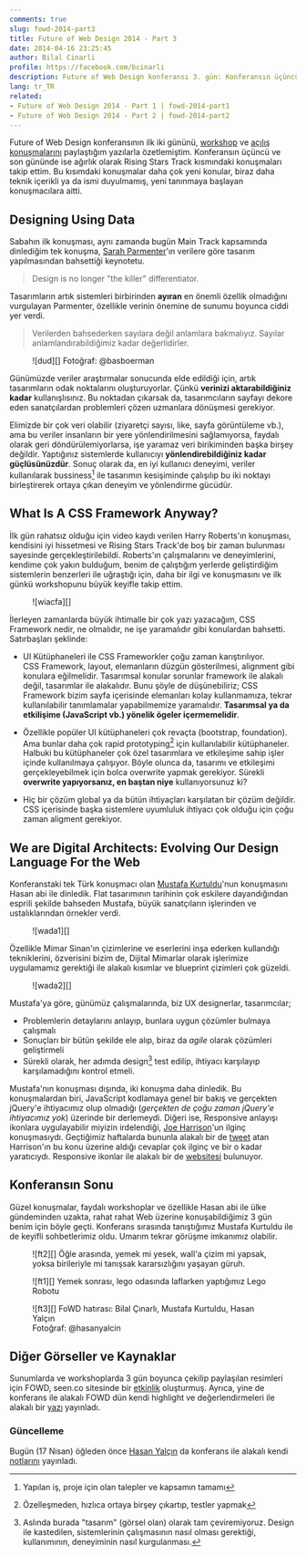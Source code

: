 ```yaml
---
comments: true
slug: fowd-2014-part3
title: Future of Web Design 2014 - Part 3
date: 2014-04-16 23:25:45
author: Bilal Cinarli
profile: https://facebook.com/bcinarli
description: Future of Web Design konferansı 3. gün: Konferansın üçüncü ve son gününde ise ağırlık olarak Rising Stars Track kısmındaki konuşmaları takip ettim. Bu kısımdaki konuşmalar daha çok yeni konular, biraz daha teknik içerikli ya da ismi duyulmamış, yeni tanınmaya başlayan konuşmacılara aitti.
lang: tr_TR
related:
- Future of Web Design 2014 - Part 1 | fowd-2014-part1
- Future of Web Design 2014 - Part 2 | fowd-2014-part2
---
```

Future of Web Design konferansının ilk iki gününü, [workshop](/article/fowd-2014-part1) ve [açılış konuşmalarını](/article/fowd-2014-part2) paylaştığım yazılarla özetlemiştim. Konferansın üçüncü ve son gününde ise ağırlık olarak Rising Stars Track kısmındaki konuşmaları takip ettim. Bu kısımdaki konuşmalar daha çok yeni konular, biraz daha teknik içerikli ya da ismi duyulmamış, yeni tanınmaya başlayan konuşmacılara aitti.

## Designing Using Data
Sabahın ilk konuşması, aynı zamanda bugün Main Track kapsamında dinlediğim tek konuşma, [Sarah Parmenter](http://twitter.com/sazzy)'ın verilere göre tasarım yapılmasından bahsettiği keynotetu.

> Design is no longer "the killer" differentiator.

Tasarımların artık sistemleri birbirinden __ayıran__ en önemli özellik olmadığını vurgulayan Parmenter, özellikle verinin önemine de sunumu boyunca ciddi yer verdi.

> Verilerden bahsederken sayılara değil anlamlara bakmalıyız. Sayılar anlamlandırabildiğimiz kadar değerlidirler.

<figure markdown="1">
![dud][]
<span class="credits">Fotoğraf: @basboerman</span>
</figure>

Günümüzde veriler araştırmalar sonucunda elde edildiği için, artık tasarımların odak noktalarını oluşturuyorlar. Çünkü __verinizi aktarabildiğiniz kadar__ kullanışlısınız. Bu noktadan çıkarsak da, tasarımcıların sayfayı dekore eden sanatçılardan problemleri çözen uzmanlara dönüşmesi gerekiyor.

Elimizde bir çok veri olabilir (ziyaretçi sayısı, like, sayfa görüntüleme vb.), ama bu veriler insanların bir yere yönlendirilmesini sağlamıyorsa, faydalı olarak geri döndürülemiyorlarsa, işe yaramaz veri birikiminden başka birşey değildir. Yaptığınız sistemlerde kullanıcıyı __yönlendirebildiğiniz kadar güçlüsünüzdür__. Sonuç olarak da, en iyi kullanıcı deneyimi, veriler kullanılarak bussiness[^1] ile tasarımın kesişiminde çalışılıp bu iki noktayı birleştirerek ortaya çıkan deneyim ve yönlendirme gücüdür.

## What Is A CSS Framework Anyway?
İlk gün rahatsız olduğu için video kaydı verilen Harry Roberts'ın konuşması, kendisini iyi hissetmesi ve Rising Stars Track'de boş bir zaman bulunması sayesinde gerçekleştirilebildi. Roberts'ın çalışmalarını ve deneyimlerini, kendime çok yakın bulduğum, benim de çalıştığım yerlerde geliştirdiğim sistemlerin benzerleri ile uğraştığı için, daha bir ilgi ve konuşmasını ve ilk günkü workshopunu büyük keyifle takip ettim.

<figure markdown="1">
![wiacfa][]
</figure>

İlerleyen zamanlarda büyük ihtimalle bir çok yazı yazacağım, CSS Framework nedir, ne olmalıdır, ne işe yaramalıdır gibi konulardan bahsetti. Satırbaşları şeklinde:

* UI Kütüphaneleri ile CSS Frameworkler çoğu zaman karıştırılıyor. <br />
CSS Framework, layout, elemanların düzgün gösterilmesi, alignment gibi konulara eğilmelidir. Tasarımsal konular sorunlar framework ile alakalı değil, tasarımlar ile alakalıdır. Bunu şöyle de düşünebiliriz; CSS Framework bizim sayfa içerisinde elemanları kolay kullanmamıza, tekrar kullanılabilir tanımlamalar yapabilmemize yaramalıdır. __Tasarımsal ya da etkilişime (JavaScript vb.) yönelik ögeler içermemelidir__.

* Özellikle popüler UI kütüphaneleri çok revaçta (bootstrap, foundation). Ama bunlar daha çok rapid prototyping[^2] için kullanılabilir kütüphaneler. Halbuki bu kütüphaneler çok özel tasarımlara ve etkileşime sahip işler içinde kullanılmaya çalışıyor. Böyle olunca da, tasarımı ve etkileşimi gerçekleyebilmek için bolca overwrite yapmak gerekiyor. Sürekli __overwrite yapıyorsanız, en baştan niye__ kullanıyorsunuz ki?

* Hiç bir çözüm global ya da bütün ihtiyaçları karşılatan bir çözüm değildir. CSS içerisinde başka sistemlere uyumluluk ihtiyacı çok olduğu için çoğu zaman aligment gerekiyor.

## We are Digital Architects: Evolving Our Design Language For the Web
Konferanstaki tek Türk konuşmacı olan [Mustafa Kurtuldu](http://twitter.com/Mustafa_x)'nun konuşmasını Hasan abi ile dinledik. Flat tasarımının tarihinin çok eskilere dayandığından esprili şekilde bahseden Mustafa, büyük sanatçıların işlerinden ve ustalıklarından örnekler verdi.

<figure markdown="1">
![wada1][]
</figure>

Özellikle Mimar Sinan'ın çizimlerine ve eserlerini inşa ederken kullandığı tekniklerini, özverisini bizim de, Dijital Mimarlar olarak işlerimize uygulamamız gerektiği ile alakalı kısımlar ve blueprint çizimleri çok güzeldi.

<figure markdown="1">
![wada2][]
</figure>

Mustafa'ya göre, günümüz çalışmalarında, biz UX designerlar, tasarımcılar;

* Problemlerin detaylarını anlayıp, bunlara uygun çözümler bulmaya çalışmalı
* Sonuçları bir bütün şekilde ele alıp, biraz da _agile_ olarak çözümleri geliştirmeli
* Sürekli olarak, her adımda design[^3] test edilip, ihtiyacı karşılayıp karşılamadığını kontrol etmeli.

Mustafa'nın konuşması dışında, iki konuşma daha dinledik. Bu konuşmalardan biri, JavaScript kodlamaya genel bir bakış ve gerçekten jQuery'e ihtiyacımız olup olmadığı (_gerçekten de çoğu zaman jQuery'e ihtiyacımız yok_) üzerinde bir derlemeydi. Diğeri ise, Responsive anlayışı ikonlara uygulayabilir miyizin irdelendiği, [Joe Harrison](https://twitter.com/joe_harrison)'un ilginç konuşmasıydı. Geçtiğimiz haftalarda bununla alakalı bir de [tweet](https://twitter.com/search?q=%40joe_harrison%20responsive%20icons&src=typd) atan Harrison'ın bu konu üzerine aldığı cevaplar çok ilginç ve bir o kadar yaratıcıydı. Responsive ikonlar ile alakalı bir de [websitesi](http://responsiveicons.co.uk/) bulunuyor.

## Konferansın Sonu
Güzel konuşmalar, faydalı workshoplar ve özellikle Hasan abi ile ülke gündeminden uzakta, rahat rahat Web üzerine konuşabildiğimiz 3 gün benim için böyle geçti. Konferans sırasında tanıştığımız Mustafa Kurtuldu ile de keyifli sohbetlerimiz oldu. Umarım tekrar görüşme imkanımız olabilir.

<figure markdown="1">
![ft2][]
Öğle arasında, yemek mi yesek, wall'a çizim mi yapsak, yoksa birileriyle mi tanışsak kararsızlığını yaşayan güruh.
</figure>

<figure markdown="1">
![ft1][]
Yemek sonrası, lego odasında laflarken yaptığımız Lego Robotu
</figure>

<figure markdown="1">
![ft3][]
FoWD hatırası: Bilal Çınarlı, Mustafa Kurtuldu, Hasan Yalçın<br />
<span class="copyright">Fotoğraf: @hasanyalcin</span>
</figure>

## Diğer Görseller ve Kaynaklar
Sunumlarda ve workshoplarda 3 gün boyunca çekilip paylaşılan resimleri için FOWD, seen.co sitesinde bir [etkinlik](http://seen.co/event/fowd-london-2014-london-uk-2014-9313) oluşturmuş. Ayrıca, yine de konferans ile alakalı FOWD dün kendi highlight ve değerlendirmeleri ile alakalı bir [yazı](http://www.futureinsights.com/home/to-the-future-a-look-back-at-fowd-london-2014.html) yayınladı.

### Güncelleme
Bugün (17 Nisan) öğleden önce [Hasan Yalçın](http://twitter.com/hasanyalcin) da konferans ile alakalı kendi [notlarını](http://www.hasanyalcin.com/future-of-web-design-2014-londra-notlari/) yayınladı.

[^1]: Yapılan iş, proje için olan talepler ve kapsamın tamamı
[^2]: Özelleşmeden, hızlıca ortaya birşey çıkartıp, testler yapmak
[^3]: Aslında burada "tasarım" (görsel olan) olarak tam çeviremiyoruz. Design ile kastedilen, sistemlerinin çalışmasının nasıl olması gerektiği, kullanımının, deneyiminin nasıl kurgulanması.

[dud]: /public/images/2014/fowd-2014-07.jpg
[wiacfa]: /public/images/2014/fowd-2014-08.jpg
[wada1]: /public/images/2014/fowd-2014-09.jpg
[wada2]: /public/images/2014/fowd-2014-10.jpg
[ft1]: /public/images/2014/fowd-2014-11.jpg
[ft2]: /public/images/2014/fowd-2014-12.jpg
[ft3]: /public/images/2014/fowd-2014-13.jpg
